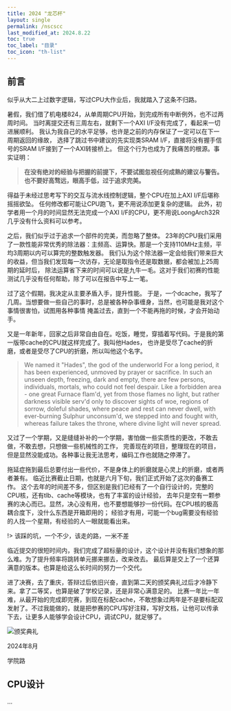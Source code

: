 ```yaml
---
title: 2024 "龙芯杯"
layout: single
permalink: /nscscc
last_modified_at: 2024.8.22
toc: true
toc_label: "目录"
toc_icon: "th-list"
---
```


## 前言

似乎从大二上过数字逻辑，写过CPU大作业后，我就踏入了这条不归路。

暑假，我们借了机电楼824，从单周期CPU开始，到完成所有中断例外，也不过两周时间。
当时离提交还有三周左右，就剩下一个AXI I/F没有完成了，看起来一切进展顺利。
我认为我自己的水平足够，也许是之前的内存保证了一定可以在下一周期返回的缘故，
选择了跳过书中建议的先实现类SRAM I/F，直接将没有握手信号的SRAM I/F接到了一个AXI转接桥上。
但这个行为也成为了我痛苦的根源。事实证明：

> **在没有绝对的经验与把握的前提下，不要试图忽视任何成熟的建议与警告。
> 也不要好高骛远，眼高手低，过于追求完美。**

得益于未经过思考写下的交互与流水线控制逻辑，整个CPU在加上AXI I/F后堪称摇摇欲坠。
任何修改都可能让CPU跑飞，更不用说添加更复杂的逻辑。
此外，初学者用一个月的时间显然无法完成一个AXI I/F的CPU，更不用说LoongArch32R几乎没有什么资料可以参考。

之后，我们似乎过于追求一个部件的完美，而忽略了整体。
23年的CPU我们采用了一款性能非常优秀的除法器：主频高、运算快。那是一个支持110MHz主频，平均3周期以内可以算完的整数触发器。
我们认为这个除法器一定会给我们带来巨大的收益，但当我们发现每一次访存，无论是取指令还是取数据，都会被加上25周期的延时后，
除法运算省下来的时间可以说是九牛一毛。这对于我们初赛的性能测试几乎没有任何帮助，除了可以在报告中写上一笔。

过了这个假期，我决定从主要矛盾入手，提升性能。
于是，一个dcache，我写了几周。当想要做一些自己的事时，总是被各种杂事缠身，当然，也可能是我对这个事情很害怕，试图用各种事情
掩盖过去，直到一个不能再拖的时候，才会开始动手。

又是一年新年，回家之后非常自由自在。吃饭，睡觉，穿插着写代码。于是我的第一版带cache的CPU就这样完成了。我叫他Hades，
也许是受尽了cache的折磨，或者是受尽了CPU的折磨，所以叫他这个名字。

> We named it "Hades", the god of the underworld
> For a long period, it has been experienced, unmoved by prayer or sacrifice.
> In such an unseen depth, freezing, dark and empty,
> there are few persons, individuals, mortals,
> who could not feel despair.
> Like a forbidden area - one great Furnace flam'd,
> yet from those flames no light, but rather darkness
> visible serv'd only to discover sights of woe,
> regions of sorrow, doleful shades, where peace and rest
> can never dwell, with ever-burning Sulphur unconsum'd,
> we stepped into and fought with, whereas failure
> takes the throne, where divine light will never spread.

又过了一个学期，又是缝缝补补的一个学期，害怕做一些实质性的更改，不敢去做，不敢去想，只想做一些机械性的工作，
完善现在的项目，整理现在的项目，但是显然没能成功。各种事让我无法思考，编码工作也就随之停滞了。

拖延症拖到最后总要付出一些代价，不是身体上的折磨就是心灵上的折磨，或者两者兼有。
临近比赛截止日期，也就是六月下旬，我们正式开始了这次的备赛工作。
这个去年的时间差不多，但区别是我们已经有了一个自行设计的，完整的CPU核，还有tlb、cache等模块，也有了丰富的设计经验，
去年只是空有一颗参赛的决心而已。显然，决心没有用，也不要想能够抄一份代码。在CPU核的极高耦合度下，没什么东西是开箱即用的；
经验才有用，可能一个bug需要没有经验的人找一个星期，有经验的人一眼就能看出来。

!> 该踩的坑，一个不少，该走的路，一米不差

临近提交的很短时间内，我们完成了超标量的设计，这个设计并没有我们想象的那么难。为了提升频率将跳转单元挪来挪去，改来改去。
最后算是交上了一个还算满意的版本。也算是给这么长时间的努力一个交代。

进了决赛，去了重庆，答辩过后依旧兴奋，直到第二天的颁奖典礼过后才冷静下来。拿了二等奖，也算是破了学校记录，还是非常心满意足的。
比赛一年比一年难，从最开始的完成即完赛，到现在标配cache，不敢想象过两年是不是要标配双发射了。不过我能做的，就是把参赛的CPU写好注释，写好文档，让他可以传承下去，让更多人能够学会设计CPU，调试CPU，就足够了。

![颁奖典礼](../assets/images/20240818_龙芯杯_王雨辰_24.jpg)

2024年8月

学院路

## CPU设计

...
